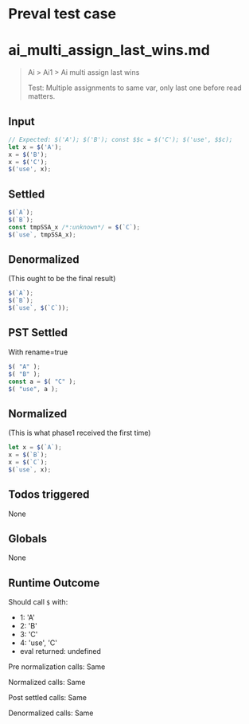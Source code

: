 # Preval test case

# ai_multi_assign_last_wins.md

> Ai > Ai1 > Ai multi assign last wins
>
> Test: Multiple assignments to same var, only last one before read matters.

## Input

`````js filename=intro
// Expected: $('A'); $('B'); const $$c = $('C'); $('use', $$c);
let x = $('A');
x = $('B');
x = $('C');
$('use', x);
`````


## Settled


`````js filename=intro
$(`A`);
$(`B`);
const tmpSSA_x /*:unknown*/ = $(`C`);
$(`use`, tmpSSA_x);
`````


## Denormalized
(This ought to be the final result)

`````js filename=intro
$(`A`);
$(`B`);
$(`use`, $(`C`));
`````


## PST Settled
With rename=true

`````js filename=intro
$( "A" );
$( "B" );
const a = $( "C" );
$( "use", a );
`````


## Normalized
(This is what phase1 received the first time)

`````js filename=intro
let x = $(`A`);
x = $(`B`);
x = $(`C`);
$(`use`, x);
`````


## Todos triggered


None


## Globals


None


## Runtime Outcome


Should call `$` with:
 - 1: 'A'
 - 2: 'B'
 - 3: 'C'
 - 4: 'use', 'C'
 - eval returned: undefined

Pre normalization calls: Same

Normalized calls: Same

Post settled calls: Same

Denormalized calls: Same
